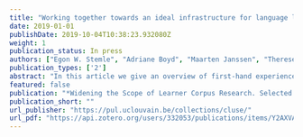 ```yaml
---
title: "Working together towards an ideal infrastructure for language learner corpora"
date: 2019-01-01
publishDate: 2019-10-04T10:38:23.932080Z
weight: 1
publication_status: In press
authors: ["Egon W. Stemle", "Adriane Boyd", "Maarten Janssen", "Therese Lindström Tiedemann", "Nives Mikelić Preradović", "Alexandr Rosen", "Dan Rosén", "Elena Volodina"]
publication_types: ['2']
abstract: "In this article we give an overview of first-hand experiences and starting points for best practices from projects in seven European countries dedicated to learner corpus research and the creation of language learner corpora. The corpora and tools involved in LCR are becoming more and more important, and the careful preparation and easy retrieval, and reusability of corpora and tools has likewise become more important. But with a lack of agreed solutions for many aspects of LCR, interoperability between learner corpora or exchanging data from different learner corpus projects is still challenging. We will illustrate how concepts like metadata, anonymization, error taxonomies and linguistic annotations, as well as tools, toolchains or data formats can individually pose challenges and how they might be solved."
featured: false
publication: "*Widening the Scope of Learner Corpus Research. Selected Papers from the 4th Learner Corpus Research Conference 2017*"
publication_short: ""
url_publisher: "https://pul.uclouvain.be/collections/cluse/"
url_pdf: "https://api.zotero.org/users/332053/publications/items/Y2AXVA2G/file/view"
---
```


